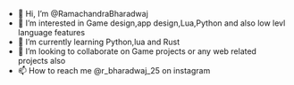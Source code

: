 - 👋 Hi, I’m @RamachandraBharadwaj
- 👀 I’m interested in Game design,app design,Lua,Python and also low levl language features 
- 🌱 I’m currently learning Python,lua and Rust
- 💞️ I’m looking to collaborate on Game projects or any web related projects also
- 📫 How to reach me @r_bharadwaj_25 on instagram

<!---
RamachandraBharadwaj/RamachandraBharadwaj is a ✨ special ✨ repository because its `README.md` (this file) appears on your GitHub profile.
You can click the Preview link to take a look at your changes.
--->
